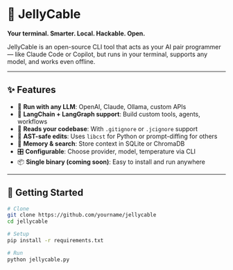 # 🧠 JellyCable

**Your terminal. Smarter. Local. Hackable. Open.**

JellyCable is an open-source CLI tool that acts as your AI pair programmer — like Claude Code or Copilot, but runs in your terminal, supports any model, and works even offline.

---

## ✨ Features

- 🧠 **Run with any LLM**: OpenAI, Claude, Ollama, custom APIs
- 🔌 **LangChain + LangGraph support**: Build custom tools, agents, workflows
- 📂 **Reads your codebase**: With `.gitignore` or `.jcignore` support
- 🧬 **AST-safe edits**: Uses `libcst` for Python or prompt-diffing for others
- 🧠 **Memory & search**: Store context in SQLite or ChromaDB
- 🎛️ **Configurable**: Choose provider, model, temperature via CLI
- 📦 **Single binary (coming soon)**: Easy to install and run anywhere

---

## 🚀 Getting Started

```bash
# Clone
git clone https://github.com/yourname/jellycable
cd jellycable

# Setup
pip install -r requirements.txt

# Run
python jellycable.py
